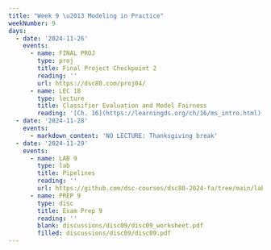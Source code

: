 ```yaml
---
title: "Week 9 \u2013 Modeling in Practice"
weekNumber: 9
days:
  - date: '2024-11-26'
    events:
      - name: FINAL PROJ
        type: proj
        title: Final Project Checkpoint 2
        reading: ''
        url: https://dsc80.com/proj04/
      - name: LEC 18
        type: lecture
        title: Classifier Evaluation and Model Fairness
        reading: '[Ch. 16](https://learningds.org/ch/16/ms_intro.html)'
  - date: '2024-11-28'
    events:
      - markdown_content: 'NO LECTURE: Thanksgiving break'
  - date: '2024-11-29'
    events:
      - name: LAB 9
        type: lab
        title: Pipelines
        reading: ''
        url: https://github.com/dsc-courses/dsc80-2024-fa/tree/main/labs/lab09
      - name: PREP 9
        type: disc
        title: Exam Prep 9
        reading: ''
        blank: discussions/disc09/disc09_worksheet.pdf
        filled: discussions/disc09/disc09.pdf
---
```

